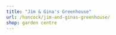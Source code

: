 ```yaml
---
title: "Jim & Gina's Greenhouse"
url: /hancock/jim-and-ginas-greenhouse/
shop: garden centre
---
```

